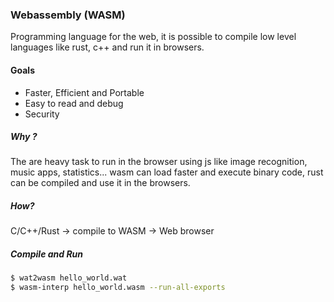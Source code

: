 ### Webassembly (WASM)


Programming language for the web, it is possible to compile low level languages like rust, c++ and  run it in browsers.


#### Goals

- Faster, Efficient and Portable
- Easy to read and debug 
- Security


##### Why ?

The are heavy task to run in the browser using js like image recognition, music apps, statistics... wasm can load faster and execute binary code, rust can be compiled and use it in the browsers.

##### How?

C/C++/Rust -> compile to WASM -> Web browser



##### Compile and Run
```sh
$ wat2wasm hello_world.wat
$ wasm-interp hello_world.wasm --run-all-exports
```
